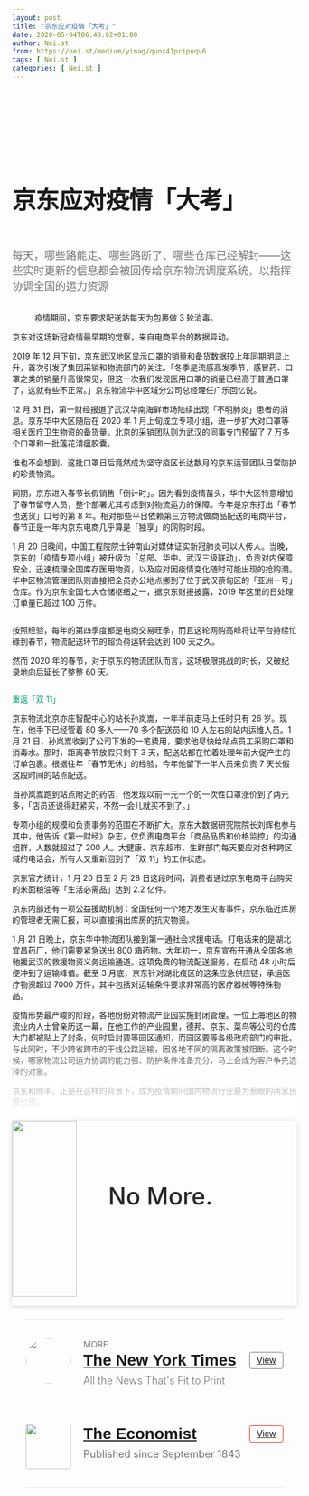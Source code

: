 ```yaml
---
layout: post
title: "京东应对疫情「大考」"
date: 2020-05-04T06:40:02+01:00
author: Nei.st
from: https://nei.st/medium/yimag/quor41pripuqv6
tags: [ Nei.st ]
categories: [ Nei.st ]
---
```


<article class="post-19457 post type-post status-publish format-standard hentry category-yimag tag-the-coronavirus-crisis" id="post-19457"> <header class="page-header medium Archives"><div class="page-header__image"></div><div class="page-header__content"><h1 class="page-title text-align-center">京东应对疫情「大考」</h1></div> </header><div class="entry-content aesop-entry-content" id="post-19457-content"><link as="font" crossorigin="anonymous" href="//cdn.jsdelivr.net/gh/0nd1jyU39XQ/_/glyph/font-face/0uIzqoZjSuJfvSBnvgXTcApMtcVhMcpr.woff" rel="preload" type="font/woff"/><link as="font" crossorigin="anonymous" href="//cdn.jsdelivr.net/gh/0nd1jyU39XQ/_/glyph/font-face/1sTnSLZWDKucPX6SAk.woff" rel="preload" type="font/woff"/><style>@font-face{font-family:"etQuXe8pln0zqff6VgxLRg";font-display:fallback;src:url(//cdn.jsdelivr.net/gh/0nd1jyU39XQ/_/glyph/font-face/0uIzqoZjSuJfvSBnvgXTcApMtcVhMcpr.woff) format("woff");font-style:normal;font-weight:400}@font-face{font-family:"PingFang-SC-W3";font-display:fallback;src:url(//cdn.jsdelivr.net/gh/0nd1jyU39XQ/_/glyph/font-face/1sTnSLZWDKucPX6SAk.woff) format("woff");font-style:normal;font-weight:400}</style><p class="blog-post__description">每天，哪些路能走、哪些路断了、哪些仓库已经解封——这些实时更新的信息都会被回传给京东物流调度系统，以指挥协调全国的运力资源</p><span id="more-19457"></span><style>span.phNnwJb1vcZnORRPE7cBOQ { color: rgba(2, 158, 116, 1); } .container.large.img.edge{max-width:1440px;width:100%}@media (max-width:1460px){.container.large.img.edge .aesop-image-component{margin:0 20px}}@media (max-width:889px){.container.large.img.edge .aesop-image-component{margin:0 5%}}@media (max-width:767px){.container.img.edge{width:100%}.container.img.edge .aesop-image-component{width:90%;margin:0 auto;max-width:800px}}.page-header{padding:110px 0 0}.page-header__content{max-width:800px}.page-title:not(#algolia-search-box){--x-height-multiplier:0.342;--baseline-multiplier:0.22;font-size:42px;line-height:1.3;letter-spacing:-.015em;text-align:left}.entry-content>p:first-of-type{color:rgba(0,0,0,.54);font-size:19px}.entry-content>h2{--x-height-multiplier:0.342;--baseline-multiplier:0.22;font-style:normal;letter-spacing:-.015em;font-family:schnyder-scond-normal-600,etQuXe8pln0zqff6VgxLRg,SF Pro Display,PingFangSC-Thin,graphik-normal-300,PingFang-SC-W3,Segoe UI,Roboto,Microsoft YaHei UI,Source Han Sans SC,Helvetica Neue,Helvetica,Arial,sans-serif;font-weight:400;}.entry-content>h2.graf-after--p{margin-top:56px}.hentry{padding-bottom:0}@media (max-width:767px){.entry-content>h2{font-size:28px;letter-spacing:-.015em;}.entry-content>h2.graf-after--p{margin-top:28px}.entry-content>p:first-of-type{font-size:17px}.page-title:not(#algolia-search-box){font-size:32px;line-height:1.3;letter-spacing:-.015em}} svg#dino { width: 72px; margin-left: 30%; } .entry-content a:not(.button),.entry-content a:not(.button):hover{border-bottom-color:rgba(3, 168, 124, 1)} span.fefac7064e5 { color: rgba(3, 168, 124, 1); }</style><div class="container img"><div class="aspectRatioPlaceholder"><div class="progressiveMedia" data-height="945" data-width="1200">   <img alt="" class="progressiveMedia-image" data-src="https://cdn.jsdelivr.net/gh/0nd1jyU39XQ/_/img/1/66c70d56e3c4b04d9449072c38deda0f_1200x945.jpg" src="https://cdn.jsdelivr.net/gh/0nd1jyU39XQ/_/img/1/66c70d56e3c4b04d9449072c38deda0f_1200x945.jpg"/></div></div><div class="aesop-image-component"> <figure class="aesop-image-component-image aesop-component-align-center aesop-image-component-caption-left"> <figcaption class="aesop-image-component-caption"><p class="aesop-cap-description">疫情期间，京东要求配送站每天为包裹做 3 轮消毒。</p> </figcaption> </figure></div></div><p>京东对这场新冠疫情最早期的觉察，来自电商平台的数据异动。</p><p>2019 年 12 月下旬，京东武汉地区显示口罩的销量和备货数据较上年同期明显上升，首次引发了集团采销和物流部门的关注。「冬季是流感高发季节，感冒药、口罩之类的销量升高很常见，但这一次我们发现医用口罩的销量已经高于普通口罩了，这就有些不正常。」京东物流华中区域分公司总经理任广乐回忆说。</p><p>12 月 31 日，第一财经报道了武汉华南海鲜市场陆续出现「不明肺炎」患者的消息。京东华中大区随后在 2020 年 1 月上旬成立专项小组，进一步扩大对口罩等相关医疗卫生物资的备货量。北京的采销团队则为武汉的同事专门预留了 7 万多个口罩和一批莲花清瘟胶囊。</p><p>谁也不会想到，这批口罩日后竟然成为坚守疫区长达数月的京东运营团队日常防护的珍贵物资。</p><p>同期，京东进入春节长假销售「倒计时」。因为看到疫情苗头，华中大区特意增加了春节留守人员，整个部署尤其考虑到对物流运力的保障。今年是京东打出「春节也送货」口号的第 8 年。相对那些平日依赖第三方物流做商品配送的电商平台，春节正是一年内京东电商几乎算是「独享」的网购时段。</p><div class="code-block code-block-1" style="margin: 8px 0; clear: both;"><div class="container ads_KbHEVhh8Rw"><div class="card card--blog post-sidebar"><div class="card-body"><div class="logo_ngcontent-kty-0"> </div><div class="iframe-blocker U6XAMK63Vh00WqvF2BacIQ"><div class="background-h60B"> </div><div class="WumZiPCS4MeMw4pxQ">  <ins class="adsbygoogle GQRYJ4ilqIfEmC2iS9UfdQ" data-ad-client="ca-pub-2392282512996260" data-ad-format="fluid" data-ad-layout="in-article" data-ad-slot="8142634852" data-full-width-responsive="false" style="display:block; text-align:center;"></ins>  </div></div></div><div class="card-footer"><div class="card-footer-wrapper" layout="row bottom-left"></div></div></div></div></div><p>1 月 20 日晚间，中国工程院院士钟南山对媒体证实新冠肺炎可以人传人。当晚，京东的「疫情专项小组」被升级为「总部、华中、武汉三级联动」，负责对内保障安全，迅速梳理全国库存医用物资，以及应对因疫情变化随时可能出现的抢购潮。华中区物流管理团队则直接把全员办公地点挪到了位于武汉蔡甸区的「亚洲一号」仓库。作为京东全国七大仓储枢纽之一，据京东财报披露，2019 年这里的日处理订单量已超过 100 万件。</p><div class="container img"><div class="aspectRatioPlaceholder"><div class="progressiveMedia" data-height="2532" data-width="1200">   <img alt="" class="progressiveMedia-image lazyload" data-src="https://cdn.jsdelivr.net/gh/0nd1jyU39XQ/_/img/1/8f21a0e68cb3b42f0cba886c6a789f72_1200x2532.jpg" src="https://cdn.jsdelivr.net/gh/0nd1jyU39XQ/_/img/1/8f21a0e68cb3b42f0cba886c6a789f72_1200x2532.jpg"/></div></div></div><p>按照经验，每年的第四季度都是电商交易旺季，而且这轮网购高峰将让平台持续忙碌到春节，物流配送环节的超负荷运转会达到 100 天之久。</p><p>然而 2020 年的春节，对于京东的物流团队而言，这场极限挑战的时长，又破纪录地向后延长了整整 60 天。</p><div class="container img"><div class="aspectRatioPlaceholder"><div class="progressiveMedia" data-height="2292" data-width="1200">   <img alt="" class="progressiveMedia-image lazyload" data-src="https://cdn.jsdelivr.net/gh/0nd1jyU39XQ/_/img/1/ed9f88544a18c263e173b8f9e67df8d5_1200x2292.jpg" src="https://cdn.jsdelivr.net/gh/0nd1jyU39XQ/_/img/1/ed9f88544a18c263e173b8f9e67df8d5_1200x2292.jpg"/></div></div></div><p><span class="phNnwJb1vcZnORRPE7cBOQ">重返「双 11」</span></p><p>京东物流北京亦庄智配中心的站长孙岚嵩，一年半前走马上任时只有 26 岁。现在，他手下已经管着 80 多人——70 多个配送员和 10 人左右的站内运维人员。1 月 21 日，孙岚嵩收到了公司下发的一笔费用，要求他尽快给站点员工采购口罩和消毒水。那时，距离春节放假只剩下 3 天，配送站都在忙着处理年前大促产生的订单包裹。根据往年「春节无休」的经验，今年他留下一半人员来负责 7 天长假这段时间的站点配送。</p><p>当孙岚嵩跑到站点附近的药店，他发现以前一元一个的一次性口罩涨价到了两元多，「店员还说得赶紧买，不然一会儿就买不到了。」</p><div class="code-block code-block-1" style="margin: 8px 0; clear: both;"><div class="container ads_KbHEVhh8Rw"><div class="card card--blog post-sidebar"><div class="card-body"><div class="logo_ngcontent-kty-0"> </div><div class="iframe-blocker U6XAMK63Vh00WqvF2BacIQ"><div class="background-h60B"> </div><div class="WumZiPCS4MeMw4pxQ">  <ins class="adsbygoogle GQRYJ4ilqIfEmC2iS9UfdQ" data-ad-client="ca-pub-2392282512996260" data-ad-format="fluid" data-ad-layout="in-article" data-ad-slot="8142634852" data-full-width-responsive="false" style="display:block; text-align:center;"></ins>  </div></div></div><div class="card-footer"><div class="card-footer-wrapper" layout="row bottom-left"></div></div></div></div></div><p>专项小组的规模和负责事务的范围在不断扩大。京东大数据研究院院长刘辉也参与其中，他告诉《第一财经》杂志，仅负责电商平台「商品品质和价格监控」的沟通组群，人数就超过了 200 人。大健康、京东超市、生鲜部门每天要应对各种跨区域的电话会，所有人又重新回到了「双 11」的工作状态。</p><p>京东官方统计，1 月 20 日至 2 月 28 日这段时间，消费者通过京东电商平台购买的米面粮油等「生活必需品」达到 2.2 亿件。</p><p>京东内部还有一项公益援助机制：全国任何一个地方发生灾害事件，京东临近库房的管理者无需汇报，可以直接捐出库房的抗灾物资。</p><p>1 月 21 日晚上，京东华中物流团队接到第一通社会求援电话。打电话来的是湖北宜昌药厂，他们需要紧急送出 800 箱药物。大年初一，京东宣布开通从全国各地驰援武汉的救援物资义务运输通道。这项免费的物流配送服务，在启动 48 小时后便冲到了运输峰值。截至 3 月底，京东针对湖北疫区的这条应急供应链，承运医疗物资超过 7000 万件，其中包括对运输条件要求非常高的医疗器械等特殊物品。</p><p>疫情形势最严峻的阶段，各地纷纷对物流产业园实施封闭管理。一位上海地区的物流业内人士曾亲历这一幕，在他工作的产业园里，德邦、京东、菜鸟等公司的仓库大门都被贴上了封条，何时启封要等园区通知，而园区要等各级政府部门的审批。与此同时，不少跨省跨市的干线公路运输，因各地不同的隔离政策被阻断。这个时候，哪家物流公司运力协调的能力强、防护条件准备充分，马上会成为客户争先选择的对象。</p><p>京东和顺丰，正是在这样的背景下，成为疫情期间国内物流行业最为惹眼的两家民营公司。</p><div class="code-block code-block-1" style="margin: 8px 0; clear: both;"><div class="container ads_KbHEVhh8Rw"><div class="card card--blog post-sidebar"><div class="card-body"><div class="logo_ngcontent-kty-0"> </div><div class="iframe-blocker U6XAMK63Vh00WqvF2BacIQ"><div class="background-h60B"> </div><div class="WumZiPCS4MeMw4pxQ">  <ins class="adsbygoogle GQRYJ4ilqIfEmC2iS9UfdQ" data-ad-client="ca-pub-2392282512996260" data-ad-format="fluid" data-ad-layout="in-article" data-ad-slot="8142634852" data-full-width-responsive="false" style="display:block; text-align:center;"></ins>  </div></div></div><div class="card-footer"><div class="card-footer-wrapper" layout="row bottom-left"></div></div></div></div></div><section class="entry-content preview"><p>前述物流业内人士向《第一财经》杂志透露，京东因为有自营电商业务，各种防护用具的储备量明显多于其他同行；顺丰则是行业里率先拥有「化工运输」这种特殊资质的物流企业，所以平时储备了很多防护物资。在这种条件下，京东物流与各个地方疫情防控指挥小组为协调路权所做的沟通，就比别家顺畅得多。</p><p>每天，哪些路能走、哪些路断了、哪些仓库已经解封——这些实时更新的信息会被回传京东物流调度系统，以指挥协调全国的运力资源。</p><p><span class="phNnwJb1vcZnORRPE7cBOQ">疫情下的「爆款」</span></p><p>这次新冠疫情对于京东电商业务的影响，可以说是「喜忧参半」。</p><p>京东集团 CFO 黄宣德在今年 3 月初的财报分析师会议上表示，「快消品、医疗产品、家用产品，这些品类都比平时增长得快」，这些也是消费者通常会在全网首选在京东购买的品类。此外，他还提前透露整个第一季度京东的自营业务仍会有「两位数的收入增长」。</p><p>疫情这一特殊背景会刺激消费者采购习惯的突然改变：出于囤货心理和取货的不便利，一张订单包含的商品件数以及客单价水平都超过往年同期；整个春节，猪肉牛肉的销售额是去年同期的 10 倍；达达旗下的京东到家平台，水饺、馄饨等速冻食品的销售额是去年的 9 倍。</p><div class="code-block code-block-1" style="margin: 8px 0; clear: both;"><div class="container ads_KbHEVhh8Rw"><div class="card card--blog post-sidebar"><div class="card-body"><div class="logo_ngcontent-kty-0"> </div><div class="iframe-blocker U6XAMK63Vh00WqvF2BacIQ"><div class="background-h60B"> </div><div class="WumZiPCS4MeMw4pxQ">  <ins class="adsbygoogle GQRYJ4ilqIfEmC2iS9UfdQ" data-ad-client="ca-pub-2392282512996260" data-ad-format="fluid" data-ad-layout="in-article" data-ad-slot="8142634852" data-full-width-responsive="false" style="display:block; text-align:center;"></ins>  </div></div></div><div class="card-footer"><div class="card-footer-wrapper" layout="row bottom-left"></div></div></div></div></div><p>以 1 月下旬为起点，直到 4 月，京东电商一共经历到 4 轮消费高峰。</p><p>第一阶段，集中在武汉刚刚宣布封城、全国各地展开紧急抗疫的那几天——医疗器械和防疫物资遭遇抢购，此后便处于长期缺货的局面。接着，当国家宣布对旅行交通票务执行免费退订政策，京东迎来民生商品的消费高峰，连一些热门零食也开始出现「秒杀」局面——放进购物车的商品，犹豫片刻便可能变成「缺货」。第三个阶段的购物热点出现在 2 月上旬——线上复工复课推动打印机、平板电脑等 IT 商品的销量激增。3 月上旬进入第四阶段——大批公司员工回到办公室集中上班，办公耗材、饭盒、消毒纸巾，甚至电动自行车、滑板车的销量都迎来了一轮上涨。</p><div class="container img"><div class="aspectRatioPlaceholder"><div class="progressiveMedia" data-height="3608" data-width="1200">   <img alt="" class="progressiveMedia-image lazyload" data-src="https://cdn.jsdelivr.net/gh/0nd1jyU39XQ/_/img/1/b8a2ae65340ca7fc083a265968d5e962_1200x3608.jpg" src="https://cdn.jsdelivr.net/gh/0nd1jyU39XQ/_/img/1/b8a2ae65340ca7fc083a265968d5e962_1200x3608.jpg"/></div></div></div><p>直至 2 月中上旬，搜索京东自营的「洗手液」或「湿纸巾」，因为缺货，刷出来的页面上显示的仍然是一些莫名其妙的商品。大批知名品牌和热销商品长时间断供，这是消费者多年来在使用京东自营电商时几乎从来没遇见过的事。</p><p>一位不愿具名的京东内部人士对《第一财经》杂志透露，当中的「堵点」主要出现在供应商那一端，要么工厂停业，要么是从工厂仓库抵达京东仓储之间的干线运输中断，东西根本运不出来。</p><p>直到 4 月中旬，京东平台上的消费结构才逐渐回归往年的趋势，商品供货秩序也恢复如常。「这说明疫情对于国内人们生活的影响已经缩小了很多。」刘辉分析说。</p><div class="container img"><div class="aspectRatioPlaceholder"><div class="progressiveMedia" data-height="800" data-width="1200">   <img alt="" class="progressiveMedia-image lazyload" data-src="https://cdn.jsdelivr.net/gh/0nd1jyU39XQ/_/img/1/9ab9afe9bcba89ab3e146d21ba57de85_1200x800.jpg" src="https://cdn.jsdelivr.net/gh/0nd1jyU39XQ/_/img/1/9ab9afe9bcba89ab3e146d21ba57de85_1200x800.jpg"/></div></div><div class="aesop-image-component"> <figure class="aesop-image-component-image aesop-component-align-center aesop-image-component-caption-left"> <figcaption class="aesop-image-component-caption"><p class="aesop-cap-description">4 月 5 日清明假期，一位京东配送员走在武汉街头。</p> </figcaption> </figure></div></div><p>疫情因素给京东这样的电商平台在一些特定品类比如生活必需品和日用消费品的销售上带来爆发性增长，在那些老百姓被迫足不出户的日子，配送及时的电商渠道自然会成为大家的首选。但从另一角度来看，在全民消费力总体萎缩的大环境下，京东整体电商业务并不太可能实现逆市增长。</p><div class="code-block code-block-1" style="margin: 8px 0; clear: both;"><div class="container ads_KbHEVhh8Rw"><div class="card card--blog post-sidebar"><div class="card-body"><div class="logo_ngcontent-kty-0"> </div><div class="iframe-blocker U6XAMK63Vh00WqvF2BacIQ"><div class="background-h60B"> </div><div class="WumZiPCS4MeMw4pxQ">  <ins class="adsbygoogle GQRYJ4ilqIfEmC2iS9UfdQ" data-ad-client="ca-pub-2392282512996260" data-ad-format="fluid" data-ad-layout="in-article" data-ad-slot="8142634852" data-full-width-responsive="false" style="display:block; text-align:center;"></ins>  </div></div></div><div class="card-footer"><div class="card-footer-wrapper" layout="row bottom-left"></div></div></div></div></div><p>国家统计局 4 月 17 日公布数据称，今年一季度，全国居民人均消费支出在扣除价格因素后同比实际下降 12.5%。其中，教育文化娱乐和衣着的消费支出分别下降了 36.1% 和 17.8%。</p><p>因为社区都实施了封闭式管理，安装工人无法进入小区作业，京东大家电的销售在过去几个月全面遇冷。一边要紧急处理热门商品的断货问题，另一边还得想办法拯救那些消费力快速下滑的品类——京东电商在疫情期间的运营，表面看很热闹，内在却挑战重重。</p><p>在财报分析师会议上，京东管理层承认，疫情对整个市场会带来一些挑战，尤其是一些消费的需求会被抑制。「我们还是非常期待当疫情能够处于比较稳定的情况之下，我们会恢复京东在过去所看到的利润率增长的趋势。」CFO 黄宣德说。</p><p><span class="phNnwJb1vcZnORRPE7cBOQ">「最后一公里」的变化</span></p><p>疫情这种突发状况呈现出的消费者选择，再次证明了京东耗费十几年时间、斥巨资建立起来的自营配送体系，是它立足于电商产业的最大壁垒。</p><p>目前京东在国内布局的物流网络包含 700 多个仓库，并在 16 个城市设立了最大规格的中心仓——「亚洲一号」，「24 小时达」的配送能力可覆盖全国 88% 的城市区县。</p><div class="code-block code-block-1" style="margin: 8px 0; clear: both;"><div class="container ads_KbHEVhh8Rw"><div class="card card--blog post-sidebar"><div class="card-body"><div class="logo_ngcontent-kty-0"> </div><div class="iframe-blocker U6XAMK63Vh00WqvF2BacIQ"><div class="background-h60B"> </div><div class="WumZiPCS4MeMw4pxQ">  <ins class="adsbygoogle GQRYJ4ilqIfEmC2iS9UfdQ" data-ad-client="ca-pub-2392282512996260" data-ad-format="fluid" data-ad-layout="in-article" data-ad-slot="8142634852" data-full-width-responsive="false" style="display:block; text-align:center;"></ins>  </div></div></div><div class="card-footer"><div class="card-footer-wrapper" layout="row bottom-left"></div></div></div></div></div><p>疫情以业，京东针对最后一公里的配送环节特意提升了医用物资的优先级，用户的医药订单要最先配送。从「京东大药房」产生的订单，在分拣系统就会被打上一个专门的标志，方便配送站的员工识别。孙岚嵩所在的站点，有段时间每天光是这类包裹就得处理 200 多单。</p><p>过去，订单配送要求到户，一个配送员每送 100 单大概需要 4 到 5 小时，但疫情防控期间小区都实行封闭管理，包裹配送全都改为送至小区门外，再通知用户自己来取，配送时间因此缩短了一半，而设立了无接触货架的小区，配送效率更高。</p><p>大年初七是复工的日子，孙岚嵩清点团队人数，有 7 个人没有回到北京。这结果已经不算太坏。</p><p>「河北和山东的还能回来，从河南和湖北返京的都有些不太顺利。」据孙岚嵩描述，那些按时返岗的同事，很多人是向村委会保证出了门就不再返乡。加上很多长途大巴车和火车都停运了，大家只能找同乡拼私家车回北京复工。</p><p>与此同时，城市企业陆续恢复上班正在造成新的订单高峰。北京有些小区，通常每天派件 200 单左右，此时一度增加到近 400 单。孙岚嵩负责的站点，几十个员工早上 6 点就开始卸车，直到晚上 9 点才能忙完收工。</p><p>从国家邮政局的监测数据看，快递行业实现真正意义的全面复工，是 3 月以后的事。</p><div class="code-block code-block-1" style="margin: 8px 0; clear: both;"><div class="container ads_KbHEVhh8Rw"><div class="card card--blog post-sidebar"><div class="card-body"><div class="logo_ngcontent-kty-0"> </div><div class="iframe-blocker U6XAMK63Vh00WqvF2BacIQ"><div class="background-h60B"> </div><div class="WumZiPCS4MeMw4pxQ">  <ins class="adsbygoogle GQRYJ4ilqIfEmC2iS9UfdQ" data-ad-client="ca-pub-2392282512996260" data-ad-format="fluid" data-ad-layout="in-article" data-ad-slot="8142634852" data-full-width-responsive="false" style="display:block; text-align:center;"></ins>  </div></div></div><div class="card-footer"><div class="card-footer-wrapper" layout="row bottom-left"></div></div></div></div></div><p>电商渠道的意外繁荣和事先毫无准备的居家远程办公，让 3 月全国快递服务企业完成的投递业务量达到 59.8 亿件，同比增长 23%。</p><p>然而同期以「四通一达」为代表的国内快递公司，经营数据都出现了「增单不增收」的现象。韵达快递 3 月完成业务量 9.8 亿票，同比增长 25.32%，但总体收入同比下滑 3.76%；圆通快递完成业务量 8.47 亿票，同比增长 20.36%，收入却同比下滑 6.44%。</p><p>拖后腿的，主要是这些快递公司的加盟商体系。为了鼓励加盟站点尽快复工，公司总部不得不给予面单返利、中转优惠等让利政策。好不容易解决了复工慢的问题，快递公司之间旋即又陷入新一轮的客户争夺，彼此打起了价格战。国家邮政局公布的数据显示，3 月全国快递单月平均单价为 11.18 元/单，同比下降 8.75%。</p><p>在这些行业共通的阶段性难题面前，京东纯自营的物流系统却可以置身事外。相反，让配送站员工感到亢奋的是，与绩效紧密挂钩的「揽件」业务随着企业的复工开始起量。</p><p>「四通一达发不了，客户只能用我们、顺丰和邮政。所以我们签了很多新客户。」孙岚嵩说，很多快递员日均揽件量比去年翻了一番，拿到手的绩效工资多了上千元，目前看来这些新客户的留存率也还不错。</p><p>2020 年 4 月中下旬，北京城区允许物流和家政服务人员进入小区的政策才略有松动。「我整体感觉也没有那么恐慌，主要还是挣钱比较重要。」孙岚嵩对《第一财经》杂志说。就在他接受采访的当下，整个京东电商业务的运营步伐，已经进入到针对今年「6·18 大促」的筹备阶段。</p><div class="code-block code-block-1" style="margin: 8px 0; clear: both;"><div class="container ads_KbHEVhh8Rw"><div class="card card--blog post-sidebar"><div class="card-body"><div class="logo_ngcontent-kty-0"> </div><div class="iframe-blocker U6XAMK63Vh00WqvF2BacIQ"><div class="background-h60B"> </div><div class="WumZiPCS4MeMw4pxQ">  <ins class="adsbygoogle GQRYJ4ilqIfEmC2iS9UfdQ" data-ad-client="ca-pub-2392282512996260" data-ad-format="fluid" data-ad-layout="in-article" data-ad-slot="8142634852" data-full-width-responsive="false" style="display:block; text-align:center;"></ins>  </div></div></div><div class="card-footer"><div class="card-footer-wrapper" layout="row bottom-left"></div></div></div></div></div><p><span class="phNnwJb1vcZnORRPE7cBOQ">更大的野心已被激活</span></p><p>京东物流体系中的另一盘重要生意——到仓业务，也借疫情这个契机迎来了大量新客户。</p><p>熟悉京东的消费者都知道，那些标注着「京东自营」的商品，意味着全都可以实现「211」配送承诺——上午 11 点前下单，当天可以送达；晚上 11 点前下单，次日下午之前送到。自营 B2C 正是京东的起家业务，而它最大的优势就是效率不断提升的标准化配送体验。</p><p>京东作为「开放平台」吸纳第三方店铺入驻的业务，虽然已经耕耘 10 年之久，并在 2016 年从交易额层面首次反超京东自营业务，但这些店铺过去一直使用社会化物流，在配送体验上，长期与京东自营商品存在明显差距。</p><p>京东当然愿意看到外部商家在自己平台上能获得更多的销售订单，而不是永远被自营业务所压制。只有这样，京东才能培养出更多元的收入模式，不至于始终苦哈哈地挣取那点「进销存」的批零差价。</p><p>随着京东物流子集团于 2017 年正式成立，整个物流网络逐步成熟，京东开始面对外部商家开放其「仓配」服务，即商家将货品提前放置到京东的城市前置仓，此后这些商品就可以与「京东自营」商品一样享受「211」配送政策。</p><div class="code-block code-block-1" style="margin: 8px 0; clear: both;"><div class="container ads_KbHEVhh8Rw"><div class="card card--blog post-sidebar"><div class="card-body"><div class="logo_ngcontent-kty-0"> </div><div class="iframe-blocker U6XAMK63Vh00WqvF2BacIQ"><div class="background-h60B"> </div><div class="WumZiPCS4MeMw4pxQ">  <ins class="adsbygoogle GQRYJ4ilqIfEmC2iS9UfdQ" data-ad-client="ca-pub-2392282512996260" data-ad-format="fluid" data-ad-layout="in-article" data-ad-slot="8142634852" data-full-width-responsive="false" style="display:block; text-align:center;"></ins>  </div></div></div><div class="card-footer"><div class="card-footer-wrapper" layout="row bottom-left"></div></div></div></div></div><p>在 3 月的财报分析师会议上，京东零售集团轮职 CEO 徐雷表示，疫情以来「入仓商家的业务表现要远远好于没有入仓的商家」。京东物流集团随后也发布数据称，疫情期间有大批生鲜商家加速入仓，总体入仓的商品量比去年同期增长近 3 倍。一些使用了京东仓配服务的生鲜类店铺，销售额同比去年增长超过 9 倍。</p><p>京东物流还引用了某入驻商家给出的另一组对比数据：使用京东仓配服务的商品，商品页的访问量和销售数据比店铺中的非入仓商品高出 150% 以上。</p><p>2018 年之后，京东进一步向全社会开放其物流能力，其中既包括面向个人的快递寄送服务，也有 B 端供应链服务——即便是从没有在京东开店的企业，也可以购买京东的仓储和物流服务，完成商品从工厂到销售渠道之间的运送。去年，京东还面向个人和中小企业设计了一种仓储服务——「京小仓」。</p><p>值得关注的是，众多新业务的兴起让京东物流团队的规模显现出前所未见的增长速度。</p><p>据京东财报披露，截至 2018 年年末，京东物流的员工规模是 12.4 万人。至 2019 年年末，这个数字已经涨到了 17.6 万人，一年净增 5.2 万人，同期京东员工总数为 22.8 万人。</p><div class="container img"><div class="aspectRatioPlaceholder"><div class="progressiveMedia" data-height="1912" data-width="1200">   <img alt="" class="progressiveMedia-image lazyload" data-src="https://cdn.jsdelivr.net/gh/0nd1jyU39XQ/_/img/1/44108df36c0d56fdf17706adc11994ab_1200x1912.jpg" src="https://cdn.jsdelivr.net/gh/0nd1jyU39XQ/_/img/1/44108df36c0d56fdf17706adc11994ab_1200x1912.jpg"/></div></div></div><p>今年 2 月，京东和达达联合宣布向社会再开放 3.5 万个岗位，其中京东物流将开放 2 万个岗位。</p><div class="code-block code-block-1" style="margin: 8px 0; clear: both;"><div class="container ads_KbHEVhh8Rw"><div class="card card--blog post-sidebar"><div class="card-body"><div class="logo_ngcontent-kty-0"> </div><div class="iframe-blocker U6XAMK63Vh00WqvF2BacIQ"><div class="background-h60B"> </div><div class="WumZiPCS4MeMw4pxQ">  <ins class="adsbygoogle GQRYJ4ilqIfEmC2iS9UfdQ" data-ad-client="ca-pub-2392282512996260" data-ad-format="fluid" data-ad-layout="in-article" data-ad-slot="8142634852" data-full-width-responsive="false" style="display:block; text-align:center;"></ins>  </div></div></div><div class="card-footer"><div class="card-footer-wrapper" layout="row bottom-left"></div></div></div></div></div><p>整个 2019 年，京东物流一边忙着扩展开放业务单元，一边在尽力降低履约成本。京东整体的履约成本由仓储、配送、客户服务和支付费用构成，在所有费用率中，仓储和配送费用是大头，占比约为 60% 和 25%。</p><p>2019 年 4 月，京东物流取消快递员底薪、降低公积金系数，并将揽收快递的数量加入了绩效考核，后者被视为物流的「增收」举措。伴随这次历史性的薪酬和业务权重调整，为了平复员工的负面情绪，京东董事长刘强东发表了一封体现「形势紧迫」的内部信，称京东物流 2018 年全年亏损超过 23 亿元，如果扣除内部结算，京东物流 2018 年亏损总额超过 28 亿元。刘强东还强调，京东物流已经持续亏损了 12 年。</p><p>令外界没有想到的是，「减薪增收」新政实施不到 3 个月时间，京东就在披露公司 2019 年半年报之际，宣布物流业务的运营利润首次实现盈亏相抵。</p><p>京东在 2019 年年报中展示了因物流开放战略已经显现的收入贡献——「物流及其他服务收入」一项在公司全年 662 亿元的服务净营收 (编注：Net service revenues，由平台佣金和营销收入、物流及其他服务收入两部分组成) 中的占比，从 2018 年的 27% 大幅增长至 2019 年的 35.5%，达到 235 亿元。同时，2019 年的平均履约费用率约为 6.4%，低于 2018 年的 7%。</p><p>如果以 235 亿元的收入规模反观 2018 年那所谓的 23 亿元亏损，彼时京东物流已非常接近盈亏平衡线。</p><p>此外，2019 年京东物流来自外部的营收，在其业务总收入的占比已超过 40%。京东物流 CEO 王振辉表示，今年的目标是外部收入的比例继续扩大至 50%。</p><div class="code-block code-block-1" style="margin: 8px 0; clear: both;"><div class="container ads_KbHEVhh8Rw"><div class="card card--blog post-sidebar"><div class="card-body"><div class="logo_ngcontent-kty-0"> </div><div class="iframe-blocker U6XAMK63Vh00WqvF2BacIQ"><div class="background-h60B"> </div><div class="WumZiPCS4MeMw4pxQ">  <ins class="adsbygoogle GQRYJ4ilqIfEmC2iS9UfdQ" data-ad-client="ca-pub-2392282512996260" data-ad-format="fluid" data-ad-layout="in-article" data-ad-slot="8142634852" data-full-width-responsive="false" style="display:block; text-align:center;"></ins>  </div></div></div><div class="card-footer"><div class="card-footer-wrapper" layout="row bottom-left"></div></div></div></div></div><p>今年 1 月，京东物流宣布完成了新一轮组织架构调整。最显着的改变，是前台部分进一步细化为包括快递、快运、冷链、大件、到仓等多达 11 个业务条线，为的是提升专业物流服务的各个细分赛道的能力，展开对外竞争。</p><p>京东物流的相关负责人对《第一财经》杂志表示，全国七大区域的地方运营团队，被赋予了更多的自主经营权和决策权，而这一轮架构调整的背景，是京东物流业务希望「由原来的运营思维向经营思维转变」。</p><p>环看国内物流产业，从业务规模和服务品质上，京东最重要的追赶目标就是顺丰。2019 年度，顺丰实现营业总收入 1122 亿元，规模是京东物流的近 5 倍。</p><p>4 月 23 日，顺丰公布了今年第一季度的财报数据，期内营收同比大增 4 成，同期国内另外三大快递企业韵达、圆通、申通的营收表现则集体出现的负增长。</p><p>但是，疫情背景下，顺丰获得这样的收入背后，为保障业务顺畅而付出成本也是巨大的。期内顺丰仅实现归属于上市公司股东净利润 9.07 亿元，同比下降 28.16%。财报公布次日，顺丰股价也因净利大幅下滑而下跌。疫情期间，顺丰的快递订单业务很大比例来自电商生鲜配送以及商务公文。这些领域虽然业务量有保证，但是并不算挣钱。</p><p>在京东物流的外部生意版图里，快递也不是其最重要的部分，它更不想把精力都花在和四通一达抢电商订单这件事上。京东和顺丰，其实都盯上了供应链业务和干线快运这两块壁垒更高、利润也更丰厚的领域。眼下多少已能想象出，未来两年在这两个战场，两家企业之间将会上演何等精彩的竞争。</p><div class="code-block code-block-1" style="margin: 8px 0; clear: both;"><div class="container ads_KbHEVhh8Rw"><div class="card card--blog post-sidebar"><div class="card-body"><div class="logo_ngcontent-kty-0"> </div><div class="iframe-blocker U6XAMK63Vh00WqvF2BacIQ"><div class="background-h60B"> </div><div class="WumZiPCS4MeMw4pxQ">  <ins class="adsbygoogle GQRYJ4ilqIfEmC2iS9UfdQ" data-ad-client="ca-pub-2392282512996260" data-ad-format="fluid" data-ad-layout="in-article" data-ad-slot="8142634852" data-full-width-responsive="false" style="display:block; text-align:center;"></ins>  </div></div></div><div class="card-footer"><div class="card-footer-wrapper" layout="row bottom-left"></div></div></div></div></div></section><style>.wxyz{max-width:828px;box-sizing:border-box;width:100%;margin-right:auto;margin-left:auto;padding-right:24px;padding-left:24px;display:block}.fvfw{border-top:1px solid rgba(0,0,0,.1);border-bottom:1px solid rgba(0,0,0,.1);padding-top:32px;margin-bottom:25px;margin-top:25px}.fzga{min-height:80px;margin-bottom:32px;position:relative;display:block}.gdge{position:absolute}.dlgg{width:80px;position:relative;height:80px}.fggd{pointer-events:none;left:-5px;top:-5px;height:calc(100% + 10px);width:calc(100% + 10px);position:absolute;fill:#03a87c}.gmcl{border-radius:50%;width:80px;height:80px;display:block}.gngo{display:flex;padding-left:102px;font-family:medium-content-sans-serif-font,-apple-system,BlinkMacSystemFont,Segoe UI,Roboto,Oxygen,Ubuntu,Cantarell,Open Sans,Helvetica Neue,sans-serif;letter-spacing:0;font-weight:400;font-style:normal;text-rendering:optimizeLegibility;-webkit-font-smoothing:antialiased;-moz-osx-font-smoothing:grayscale;-moz-font-feature-settings:"liga" on;color:rgba(0,0,0,.84);font-size:20px;line-height:1.4}.apcq{text-transform:uppercase;font-size:15px;color:rgba(0,0,0,.54);margin:0}span.svgIcon--arrowRight{color:rgba(0,0,0,.54)!important;fill:rgba(0,0,0,.54)!important;display:inline-block;height:19px;line-height:19px}.gngq{margin-bottom:6px;padding-left:102px}.acag,.gngq{display:flex}.acag{justify-content:space-between;align-items:center;width:100%}h2.apgr{font-family:medium-content-sans-serif-font,Lucida Grande,Lucida Sans Unicode,Lucida Sans,Geneva,Arial,sans-serif;font-size:28px;font-weight:600;line-height:36px;color:rgba(0,0,0,.84);margin:0}.fvfw a{border-bottom:none!important}button.gtbn{padding:4px 12px;text-decoration:none;display:inline-block;border-style:solid;border-width:1px;border-radius:4px;background:0;letter-spacing:0;font-size:15.8px;line-height:20px;font-style:normal;box-sizing:border-box}.nyt,button.gtbn.nyt:active,button.gtbn.nyt:focus,button.gtbn.nyt:hover{border-color:rgba(0,0,0,.54);color:rgba(0,0,0,.84);fill:rgba(0,0,0,.84)}.eco,.eco:active,.eco:focus,.eco:hover{border-color:#f02114;fill:#f02114;color:#cc2718}.gngy{max-width:555px;display:flex;padding-left:102px}.gzn{max-width:450px;display:block}h4.hahb{line-height:24px;font-size:18px;color:rgba(0,0,0,.54);margin:0;clear:both;font-weight:300}.hahb b{font-weight:400;font-family:medium-content-sans-serif-font,-apple-system,BlinkMacSystemFont,Segoe UI,Roboto,Oxygen,Ubuntu,Cantarell,Open Sans,Helvetica Neue,sans-serif}.fjhc{display:none}.fxn{padding-top:32px}img.bqgg{width:80px;height:80px;border-radius:4px}.bt{display:inline-block}.gnhd{max-width:550px;display:flex;padding-left:102px}.dndo{background:linear-gradient(hsla(0,0%,100%,0),#fff);position:relative;height:150px;margin-top:-150px;margin-bottom:10px;width:100%}.bqdn,.dndo{display:block}.bqdn{max-width:800px;margin:auto;box-shadow:0 2px 10px rgba(0,0,0,.15);border-radius:4px}.agdr{display:flex}.abcn{display:block}.agdr img,.fvfw img,.fvfw svg{vertical-align:middle}.abcn img{padding-bottom:16px}.dudv{padding:48px 56px}h3.dwam{font-weight:500!important;font-style:normal!important;text-align:inherit;letter-spacing:0;font-size:42px!important;line-height:48px!important;transform:translateY(1.5px);font-family:neist-display-font,SF Pro Display,PingFangSC-Thin,graphik-normal-300,PingFang-SC-W3,Segoe UI,Roboto,Microsoft YaHei UI,Source Han Sans SC,Helvetica Neue,Helvetica,Arial,sans-serif;color:rgba(0,0,0,.84);fill:rgba(0,0,0,.84)}.fjbw{display:none}@media (max-width:848px){.bqdn{margin:0 18px}.agdr{text-align:center;flex-direction:column}.abcg{display:none}.dudv{padding:28px 16px 12px}h3.dwam{font-size:28px!important;line-height:32px!important;transform:translateY(1px)}.fjbw{display:block}.gbaj{align-items:center;margin-bottom:24px;display:flex}.gdge{position:relative;width:102px}.gngo,.gngq{padding-left:0}.gngq{margin-bottom:6px;display:flex}.gngy{padding-left:0}.fjhc,.gngy{display:block}.fjhc{margin-top:24px}.gnhd{padding-left:0;display:block}}section.entry-content.preview{padding-top:0;display:none}section.entry-content.preview>p:first-of-type{color:rgba(0,0,0,.84);font-size:100%}.fe.n.el a,.fe.n.el a:hover{border-bottom:none}</style><div class="dndo"></div><div class="bqdn"><div class="agdr"><div class="abcn abcg"> <img class="dt" height="310" src="https://cdn.jsdelivr.net/gh/0nd1jyU39XQ/_/img/1/0_GLFDRIpcedGcmuSg.png" width="114"/></div><div class="dudv abcn"><h3 class="dwam">No More.</h3></div><div class="fjbw"> <img class="" height="60" src="https://cdn.jsdelivr.net/gh/0nd1jyU39XQ/_/img/1/1_K4MHnSAfehAx3IJQxj7tfg.png" width="300"/></div></div></div><section class="wxyz"><div class="fvfw"><div class="fzga"> <span class="gbaj"><div class="gdge"> <a href="https://nei.st/medium/nytimes"><div class="dlgg">  <img class="gmcl" height="80" src="https://cdn.jsdelivr.net/gh/0nd1jyU39XQ/_/img/1/1_lDzXmG7cKomswLcrSYVVFQ.png" width="80"/></div></a></div><span class="abcn"><div class="gngo"> <span class="apcq">MORE</span><span class="svgIcon--arrowRight"></span></div><div class="gngq"><div class="acag"><h2 class="apgr"><a href="https://nei.st/medium/nytimes">The New York Times</a></h2><div class="abcn abcg"> <button class="gtbn nyt"><a href="https://nei.st/medium/nytimes">View</a></button></div></div></div></span></span><div class="gngy"><div class="gzn"><h4 class="hahb">All the News That's Fit to Print</h4></div><div class="fjhc"> <button class="gtbn nyt"><a href="https://nei.st/medium/nytimes">View</a></button></div></div></div><div class="fxn"></div><div class="fzga"> <span class="gbaj"><div class="gdge"> <a href="https://nei.st/medium/economist"><img class="bqgg" height="80" src="https://cdn.jsdelivr.net/gh/0nd1jyU39XQ/_/img/1/1_ckkT5DtC2JLdBGWGk-PsVA.png" width="80"/></a></div><span class="abcn"><div class="gngq"><div class="acag"><h2 class="apgr"><a class="cvcw" href="https://nei.st/medium/economist">The Economist</a></h2><div class="abcn abcg"><div class="bt"> <button class="gtbn eco"><a href="https://nei.st/medium/economist">View</a></button></div></div></div></div></span></span><div class="gnhd"><div class="gzn"><h4 class="hahb"><b>Published since September 1843</b></h4></div></div></div></div></section></div></article>
